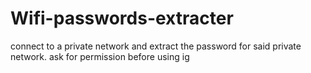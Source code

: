 # Wifi-passwords-extracter

connect to a private network and extract the password for said private network. ask for permission before using ig

